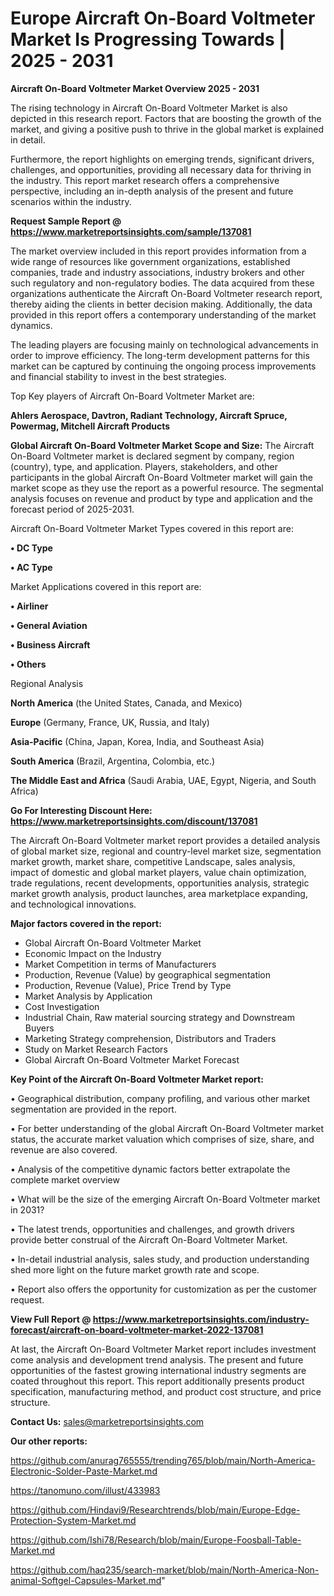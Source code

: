 # Europe Aircraft On-Board Voltmeter Market Is Progressing Towards | 2025 - 2031

<Strong> Aircraft On-Board Voltmeter Market Overview 2025 - 2031</strong>

The rising technology in Aircraft On-Board Voltmeter Market is also depicted in this research report. Factors that are boosting the growth of the market, and giving a positive push to thrive in the global market is explained in detail.

Furthermore, the report highlights on emerging trends, significant drivers, challenges, and opportunities, providing all necessary data for thriving in the industry. This report market research offers a comprehensive perspective, including an in-depth analysis of the present and future scenarios within the industry.

<strong>Request Sample Report @ <a href=https://www.marketreportsinsights.com/sample/137081>https://www.marketreportsinsights.com/sample/137081</a></strong>

The market overview included in this report provides information from a wide range of resources like government organizations, established companies, trade and industry associations, industry brokers and other such regulatory and non-regulatory bodies. The data acquired from these organizations authenticate the Aircraft On-Board Voltmeter research report, thereby aiding the clients in better decision making. Additionally, the data provided in this report offers a contemporary understanding of the market dynamics.

The leading players are focusing mainly on technological advancements in order to improve efficiency. The long-term development patterns for this market can be captured by continuing the ongoing process improvements and financial stability to invest in the best strategies.

Top Key players of Aircraft On-Board Voltmeter Market are:

<strong>Ahlers Aerospace, Davtron, Radiant Technology, Aircraft Spruce, Powermag, Mitchell Aircraft Products</strong>

<strong><b>Global Aircraft On-Board Voltmeter Market Scope and Size:</b></strong>
The Aircraft On-Board Voltmeter market is declared segment by company, region (country), type, and application. Players, stakeholders, and other participants in the global Aircraft On-Board Voltmeter market will gain the market scope as they use the report as a powerful resource. The segmental analysis focuses on revenue and product by type and application and the forecast period of 2025-2031.

Aircraft On-Board Voltmeter Market Types covered in this report are:

<strong>• DC Type

• AC Type</strong>

Market Applications covered in this report are:

<strong>• Airliner

• General Aviation

• Business Aircraft

• Others</strong> 

Regional Analysis

<strong>North America</strong> (the United States, Canada, and Mexico)

<strong>Europe</strong> (Germany, France, UK, Russia, and Italy)

<strong>Asia-Pacific</strong> (China, Japan, Korea, India, and Southeast Asia)

<strong>South America</strong> (Brazil, Argentina, Colombia, etc.)

<strong>The Middle East and Africa</strong> (Saudi Arabia, UAE, Egypt, Nigeria, and South Africa)

<strong>Go For Interesting Discount Here: <a href=https://www.marketreportsinsights.com/discount/137081>https://www.marketreportsinsights.com/discount/137081</a></strong>

The Aircraft On-Board Voltmeter market report provides a detailed analysis of global market size, regional and country-level market size, segmentation market growth, market share, competitive Landscape, sales analysis, impact of domestic and global market players, value chain optimization, trade regulations, recent developments, opportunities analysis, strategic market growth analysis, product launches, area marketplace expanding, and technological innovations.

<strong><b>Major factors covered in the report:</b></strong>
<ul>
  <li>Global Aircraft On-Board Voltmeter Market </li>
  <li>Economic Impact on the Industry</li>
  <li>Market Competition in terms of Manufacturers</li>
  <li>Production, Revenue (Value) by geographical segmentation</li>
  <li>Production, Revenue (Value), Price Trend by Type</li>
  <li>Market Analysis by Application</li>
  <li>Cost Investigation</li>
  <li>Industrial Chain, Raw material sourcing strategy and Downstream Buyers</li>
  <li>Marketing Strategy comprehension, Distributors and Traders</li>
  <li>Study on Market Research Factors</li>
  <li>Global Aircraft On-Board Voltmeter Market Forecast</li>
</ul>

<strong><b>Key Point of the Aircraft On-Board Voltmeter Market report:</b></strong>

• Geographical distribution, company profiling, and various other market segmentation are provided in the report.

• For better understanding of the global Aircraft On-Board Voltmeter market status, the accurate market valuation which comprises of size, share, and revenue are also covered.

• Analysis of the competitive dynamic factors better extrapolate the complete market overview

• What will be the size of the emerging Aircraft On-Board Voltmeter market in 2031?

• The latest trends, opportunities and challenges, and growth drivers provide better construal of the Aircraft On-Board Voltmeter Market.

• In-detail industrial analysis, sales study, and production understanding shed more light on the future market growth rate and scope.

• Report also offers the opportunity for customization as per the customer request.

<strong><b>View Full Report @ <a href=https://www.marketreportsinsights.com/industry-forecast/aircraft-on-board-voltmeter-market-2022-137081>https://www.marketreportsinsights.com/industry-forecast/aircraft-on-board-voltmeter-market-2022-137081</a></b></strong>


At last, the Aircraft On-Board Voltmeter Market report includes investment come analysis and development trend analysis. The present and future opportunities of the fastest growing international industry segments are coated throughout this report. This report additionally presents product specification, manufacturing method, and product cost structure, and price structure.

<strong>Contact Us:</strong>
sales@marketreportsinsights.com

<strong>Our other reports:</strong>

<a href=https://github.com/anurag765555/trending765/blob/main/North-America-Electronic-Solder-Paste-Market.md>https://github.com/anurag765555/trending765/blob/main/North-America-Electronic-Solder-Paste-Market.md</a>

<a href=https://tanomuno.com/illust/433983>https://tanomuno.com/illust/433983</a>

<a href=https://github.com/Hindavi9/Researchtrends/blob/main/Europe-Edge-Protection-System-Market.md>https://github.com/Hindavi9/Researchtrends/blob/main/Europe-Edge-Protection-System-Market.md</a>

<a href=https://github.com/Ishi78/Research/blob/main/Europe-Foosball-Table-Market.md>https://github.com/Ishi78/Research/blob/main/Europe-Foosball-Table-Market.md</a>

<a href=https://github.com/haq235/search-market/blob/main/North-America-Non-animal-Softgel-Capsules-Market.md>https://github.com/haq235/search-market/blob/main/North-America-Non-animal-Softgel-Capsules-Market.md</a>"
